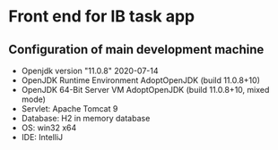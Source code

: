 # Front end for IB task app

## Configuration of main development machine
<ul>
<li>Openjdk version "11.0.8" 2020-07-14</li>
<li>OpenJDK Runtime Environment AdoptOpenJDK (build 11.0.8+10)</li>
<li>OpenJDK 64-Bit Server VM AdoptOpenJDK (build 11.0.8+10, mixed mode)</li>
<li>Servlet: Apache Tomcat 9</li>
<li>Database: H2 in memory database</li>
<li>OS: win32 x64</li>
<li>IDE: IntelliJ</li>
</ul>